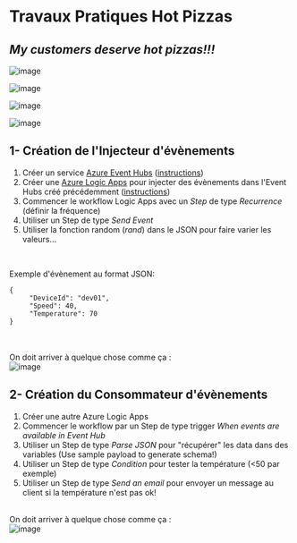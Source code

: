 # Travaux Pratiques Hot Pizzas
## *My customers deserve hot pizzas!!!*
![image](https://user-images.githubusercontent.com/20154628/145547104-43a2d9b7-1754-409b-8bbf-2060ee0f127e.png)  

![image](https://user-images.githubusercontent.com/20154628/145550769-ad5c56e9-bbc5-459f-9ed4-d00260ec4125.png)  

![image](https://user-images.githubusercontent.com/20154628/145551450-e5af6b3d-9412-407b-827c-3129783dbded.png)

![image](https://user-images.githubusercontent.com/20154628/145551474-327f4179-658d-4638-aac8-5b24d1415b0f.png)
  
## 1- Création de l'Injecteur d'évènements

1. Créer un service [Azure Event Hubs](https://docs.microsoft.com/en-us/azure/event-hubs/event-hubs-features) ([instructions](https://docs.microsoft.com/en-us/azure/event-hubs/event-hubs-create))
2. Créer une [Azure Logic Apps](https://docs.microsoft.com/en-us/azure/logic-apps/logic-apps-overview) pour injecter des évènements dans l'Event Hubs créé précédemment ([instructions](https://docs.microsoft.com/en-us/azure/logic-apps/quickstart-create-first-logic-app-workflow))
3. Commencer le workflow Logic Apps avec un *Step* de type *Recurrence* (définir la fréquence)
4. Utiliser un Step de type *Send Event*
5. Utiliser la fonction random (*rand*) dans le JSON pour faire varier les valeurs...
<br />

Exemple d'évènement au format JSON:  
```
{  
     "DeviceId": "dev01",  
     "Speed": 40,  
     "Temperature": 70  
}
```
<br /><br />
On doit arriver à quelque chose comme ça :
<br />
![image](https://user-images.githubusercontent.com/20154628/145559457-300e909f-ac61-47af-9f91-a866d3191426.png)
<br />

## 2- Création du Consommateur d'évènements

1. Créer une autre Azure Logic Apps
2. Commencer le workflow par un Step de type trigger *When events are available in Event Hub*
3. Utiliser un Step de type *Parse JSON* pour "récupérer" les data dans des variables (Use sample payload to generate schema!)
4. Utiliser un Step de type *Condition* pour tester la température (<50 par exemple)
5. Utiliser un Step de type *Send an email* pour envoyer un message au client si la température n'est pas ok!
<br /><br />

On doit arriver à quelque chose comme ça :
<br />
![image](https://user-images.githubusercontent.com/20154628/145561491-daebde95-945d-4476-8139-d76c4f36e399.png)
<br />


